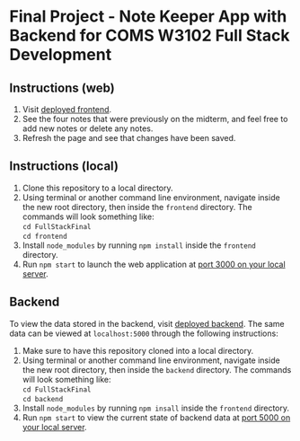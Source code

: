 # Final Project - Note Keeper App with Backend for COMS W3102 Full Stack Development
## Instructions (web)
1. Visit [deployed frontend](https://full-stack-final-gilt.vercel.app/).
2. See the four notes that were previously on the midterm, and feel free to add new notes or delete any notes.
3. Refresh the page and see that changes have been saved.

## Instructions (local)
1. Clone this repository to a local directory.
2. Using terminal or another command line environment, navigate inside the new root directory, then inside the `frontend` directory. The commands will look something like:<br>`cd FullStackFinal`<br>
   `cd frontend`<br>
3. Install `node_modules` by running `npm install` inside the `frontend` directory.
4. Run `npm start` to launch the web application at [port 3000 on your local server](http://localhost:3000).

## Backend
To view the data stored in the backend, visit [deployed backend](https://keeperappbackend-itaz.onrender.com/notes). The same data can be viewed at `localhost:5000` through the following instructions:
1. Make sure to have this repository cloned into a local directory.
2. Using terminal or another command line environment, navigate inside the new root directory, then inside the `backend` directory. The commands will look something like:<br>`cd FullStackFinal`<br>
   `cd backend`<br>
3. Install `node_modules` by running `npm insall` inside the `frontend` directory.
4. Run `npm start` to view the current state of backend data at [port 5000 on your local server](http://localhost:5000/notes).
